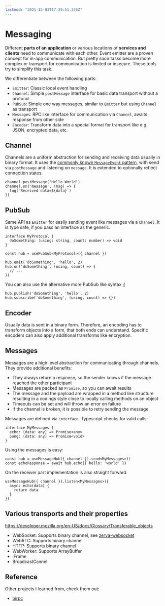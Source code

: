 ```yaml
---
lastmod: "2021-12-03T17:39:51.376Z"
---
```


# Messaging

Different **parts of an application** or various locations of **services and clients** need to communicate with each other. Event emitter are a proven concept for in-app communication. But pretty soon tasks become more complex or transport for communication is limited or insecure. These tools try to simplify this task.

We differentiate between the following parts:

- `Emitter`: Classic local event handling
- `Channel`: Simple `postMessage` interface for basic data transport without a protocol
- `PubSub`: Simple one way messages, similar to `Emitter` but using `Channel` as transport
- `Messages`: RPC like interface for communication via `Channel`, awaits response from other side
- `Encoder`: Transform data into a special format for transport like e.g. JSON, encrypted data, etc.

## Channel

Channels are a uniform abstraction for sending and receiving data usually in binary format. It uses the [commonly known `MessageEvent` pattern](https://developer.mozilla.org/en-US/docs/Web/API/MessageEvent), with send via `postMessage` and listening on `message`. It is extended to optionally reflect connection states.

```
channel.postMessage('Hello World')
channel.on('message', (msg) => {
  log(`Received data=${data}`)
})
```

## PubSub

Same API as `Emitter` for easily sending event like messages via a `Channel`. It is type safe, if you pass an interface as the generic.

```
interface MyProtocol {
  doSomething: (using: string, count: number) => void
}

const hub = usePubSub<MyProtocol>({ channel })

hub.emit('doSomething', 'hello', 2)
hub.on('doSomething', (using, count) => {
  // ...
})
```

You can also use the alternative more PubSub like syntax ;)

```
hub.publish('doSomething', 'hello', 2)
hub.subscribe('doSomething', (using, count) => {})
```

## Encoder

Usually data is sent in a binary form. Therefore, an encoding has to transform objects into a form, that both ends can understand. Specific encoders can also apply additional transforms like encryption.

## Messages

Messages are a high level abstraction for communicating through channels. They provide additional benefits:

- They always return a response, so the sender knows if the message reached the other participant
- Messages are packed as `Promise`, so you can await results
- The message and the payload are wrapped in a method like structure resulting in a codings style close to locally calling methods on an object
- Timeouts can be set and will throw an error on failure
- If the channel is broken, it is possible to retry sending the message

Messages are defined via `interface`. Typescript checks for valid calls:

```
interface MyMessages {
  echo: (data: any) => Promise<any>
  pong: (data: any) => Promise<void>
}
```

Using the messages is easy:

```
const hub = useMessageHub({ channel }).send<MyMessages>()
const echoResponse = await hub.echo({ hello: 'world' })
```

On the receiver part implementation is also straight forward:

```
useMessageHub({ channel }).listen<MyMessages>({
  async echo(data) {
    return data
  }
})
```

## Various transports and their properties

<https://developer.mozilla.org/en-US/docs/Glossary/Transferable_objects>

- WebSocket: Supports binary channel, see [zerva-websocket](https://github.com/holtwick/zerva-websocket)
- WebRTC: Supports binary channel
- HTTP: Supports binary channel
- WebWorker: Supports ArrayBuffer
- IFrame
- BroadcastCannel

## Reference

Other projects I learned from, check them out:

- [birpc](https://github.com/antfu/birpc)
